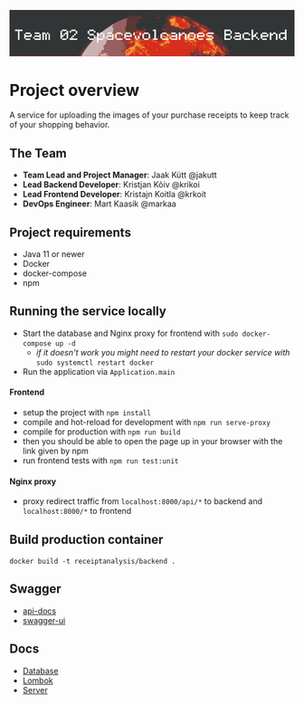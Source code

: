 ![Banner](docs/official_banner.jpg)

# Project overview

A service for uploading the images of your purchase receipts to keep track of your shopping behavior. 

## The Team
- **Team Lead and Project Manager**:  Jaak Kütt  @jakutt
- **Lead Backend Developer**:  Kristjan Kõiv  @krikoi
- **Lead Frontend Developer**:  Kristajn Koitla  @krkoit
- **DevOps Engineer**:  Mart Kaasik  @markaa

## Project requirements

- Java 11 or newer
- Docker
- docker-compose
- npm

## Running the service locally

- Start the database and Nginx proxy for frontend with `sudo docker-compose up -d`
    - *if it doesn't work you might need to restart your docker service with* `sudo systemctl restart docker`
- Run the application via `Application.main` 

#### Frontend
- setup the project with `npm install`
- compile and hot-reload for development with `npm run serve-proxy`
- compile for production with `npm run build`
- then you should be able to open the page up in your browser with the link given by npm
- run frontend tests with `npm run test:unit`

#### Nginx proxy
- proxy redirect traffic from `localhost:8000/api/*` to backend and `localhost:8000/*` to frontend

## Build production container
```
docker build -t receiptanalysis/backend .
```

## Swagger

- [api-docs](http://localhost:8080/v2/api-docs)
- [swagger-ui](http://localhost:8080/swagger-ui/)

## Docs
 
- [Database](docs/database.md)
- [Lombok](docs/lombok.md)
- [Server](docs/aws_server.md)
